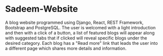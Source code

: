 # Sadeem-Website
A blog website programmed using Django, React, REST Framework, Bootstrap and PostgreSQL. The user is welcomed with a light introduction and then with a  click of a button,  a list of featured blogs will appear along with suggested tabs that if clicked will reveal specific blogs under the desired category.
Each blog has a "Read more" link that leads the user into a different page which shares more details and information.
